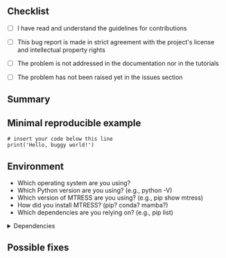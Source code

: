 ## Checklist

<!-- Please go through the checklist and check each item by placing an x between each set of square brackets. -->

- [ ] I have read and understand the guidelines for contributions

- [ ] This bug report is made in strict agreement with the project's license and intellectual property rights

- [ ] The problem is not addressed in the documentation nor in the tutorials

- [ ] The problem has not been raised yet in the issues section

## Summary

<!-- Summarize the bug encountered concisely. -->

<!-- (What is the current *bug* behavior?) Describe what actually happens. -->

<!-- (What is the expected *correct* behavior?) Describe what you should see instead. -->

## Minimal reproducible example

<!-- Please provide the smallest and simplest way to reproduce the bug. Insert the code below. -->

```
# insert your code below this line
print('Hello, buggy world!')
```

## Environment

<!-- Answer directly after the question mark. -->

- Which operating system are you using?
- Which Python version are you using? (e.g., python -V)
- Which version of MTRESS are you using? (e.g., pip show mtress)
- How did you install MTRESS? (pip? conda? mamba?)
- Which dependencies are you relying on? (e.g., pip list)

<details><summary>Dependencies</summary>

```python
# dump content of 'pip list' or equivalent after this line
```

</details>

## Possible fixes

<!-- If you can, link to the line of code that might be responsible for the problem. -->

<!-- Please add a label for the type of bug as per https://about.gitlab.com/handbook/engineering/metrics/#work-type-classification -->